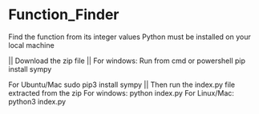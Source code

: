 # Function_Finder
Find the function from its integer values
Python must be installed on your local machine

|| Download the zip file
|| For windows:
   Run from cmd or powershell
   pip install sympy
   
   For Ubuntu/Mac
   sudo pip3 install sympy
|| Then run the index.py file extracted from the zip
   For windows:
    python index.py
   For Linux/Mac:
    python3 index.py
    
